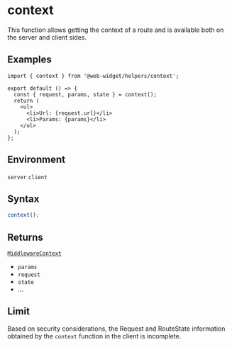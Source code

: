 # context

This function allows getting the context of a route and is available both on the server and client sides.

## Examples

```tsx
import { context } from '@web-widget/helpers/context';

export default () => {
  const { request, params, state } = context();
  return (
    <ul>
      <li>Url: {request.url}</li>
      <li>Params: {params}</li>
    </ul>
  );
};
```

## Environment

`server` `client`

## Syntax

```ts
context();
```

## Returns

[`MiddlewareContext`](https://github.com/web-widget/web-widget/blob/main/packages/schema/schema.d.ts)

- `params`
- `request`
- `state`
- ...

## Limit

Based on security considerations, the Request and RouteState information obtained by the `context` function in the client is incomplete.
